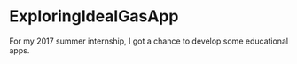 # ExploringIdealGasApp
For my 2017 summer internship, I got a chance to develop some educational apps.
